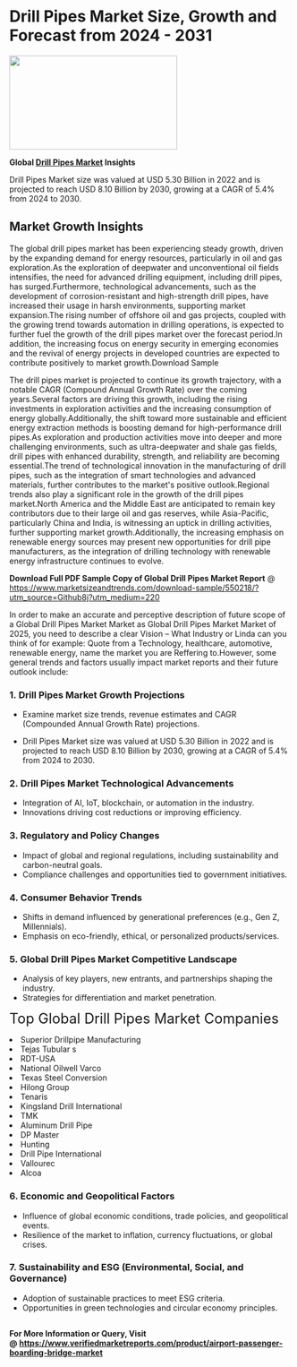 <H1>Drill Pipes Market Size, Growth and Forecast from 2024 - 2031</H1><img class="aligncenter size-medium wp-image-584254" src="https://thirdeyenews.in/wp-content/uploads/2024/09/Global-Market-Research-300x168.jpeg" alt="" width="300" height="168" /><p><strong>Global&nbsp;<a href="https://www.marketsizeandtrends.com/download-sample/550218/?utm_source=Github8j?utm_medium=220">Drill Pipes Market</a> Insights</strong></p><p>Drill Pipes Market size was valued at USD 5.30 Billion in 2022 and is projected to reach USD 8.10 Billion by 2030, growing at a CAGR of 5.4% from 2024 to 2030.</p><p><h2>Market Growth Insights</h2> <p>The global drill pipes market has been experiencing steady growth, driven by the expanding demand for energy resources, particularly in oil and gas exploration.As the exploration of deepwater and unconventional oil fields intensifies, the need for advanced drilling equipment, including drill pipes, has surged.Furthermore, technological advancements, such as the development of corrosion-resistant and high-strength drill pipes, have increased their usage in harsh environments, supporting market expansion.The rising number of offshore oil and gas projects, coupled with the growing trend towards automation in drilling operations, is expected to further fuel the growth of the drill pipes market over the forecast period.In addition, the increasing focus on energy security in emerging economies and the revival of energy projects in developed countries are expected to contribute positively to market growth.Download Sample</p> <p>The drill pipes market is projected to continue its growth trajectory, with a notable CAGR (Compound Annual Growth Rate) over the coming years.Several factors are driving this growth, including the rising investments in exploration activities and the increasing consumption of energy globally.Additionally, the shift toward more sustainable and efficient energy extraction methods is boosting demand for high-performance drill pipes.As exploration and production activities move into deeper and more challenging environments, such as ultra-deepwater and shale gas fields, drill pipes with enhanced durability, strength, and reliability are becoming essential.The trend of technological innovation in the manufacturing of drill pipes, such as the integration of smart technologies and advanced materials, further contributes to the market's positive outlook.Regional trends also play a significant role in the growth of the drill pipes market.North America and the Middle East are anticipated to remain key contributors due to their large oil and gas reserves, while Asia-Pacific, particularly China and India, is witnessing an uptick in drilling activities, further supporting market growth.Additionally, the increasing emphasis on renewable energy sources may present new opportunities for drill pipe manufacturers, as the integration of drilling technology with renewable energy infrastructure continues to evolve.</p><p><span class=""><strong>Download Full PDF Sample Copy of Global Drill Pipes Market Report</strong> @ <a href="https://www.marketsizeandtrends.com/download-sample/550218/?utm_source=Github8j?utm_medium=220" target="_blank">https://www.marketsizeandtrends.com/download-sample/550218/?utm_source=Github8j?utm_medium=220</a></span></p><p>In order to make an accurate and perceptive description of future scope of a Global&nbsp;Drill Pipes Market Market as Global&nbsp;Drill Pipes Market Market of 2025, you need to describe a clear Vision &ndash; What Industry or Linda can you think of for example: Quote from a Technology, healthcare, automotive, renewable energy, name the market you are Reffering to.However, some general trends and factors usually impact market reports and their future outlook include:</p><h3>1.&nbsp;<strong>Drill Pipes Market Growth Projections</strong></h3><ul><li>Examine market size trends, revenue estimates and CAGR (Compounded Annual Growth Rate) projections.</li><li><p>Drill Pipes Market size was valued at USD 5.30 Billion in 2022 and is projected to reach USD 8.10 Billion by 2030, growing at a CAGR of 5.4% from 2024 to 2030.</p></li></ul><h3>2.&nbsp;<strong>Drill Pipes Market Technological Advancements</strong></h3><ul><li>Integration of AI, IoT, blockchain, or automation in the industry.</li><li>Innovations driving cost reductions or improving efficiency.</li></ul><h3>3.&nbsp;<strong>Regulatory and Policy Changes</strong></h3><ul><li>Impact of global and regional regulations, including sustainability and carbon-neutral goals.</li><li>Compliance challenges and opportunities tied to government initiatives.</li></ul><h3>4.&nbsp;<strong>Consumer Behavior Trends</strong></h3><ul><li>Shifts in demand influenced by generational preferences (e.g., Gen Z, Millennials).</li><li>Emphasis on eco-friendly, ethical, or personalized products/services.</li></ul><h3>5.&nbsp;<strong>Global Drill Pipes Market Competitive Landscape</strong></h3><ul><li>Analysis of key players, new entrants, and partnerships shaping the industry.</li><li>Strategies for differentiation and market penetration.</li></ul><p data-pm-slice="1 1 []"><span style="color: inherit; font-family: inherit; font-size: 25px;">Top Global Drill Pipes Market Companies</span></p><div class="" data-test-id=""><p><li>Superior Drillpipe Manufacturing</li><li> Tejas Tubular s</li><li> RDT-USA</li><li> National Oilwell Varco</li><li> Texas Steel Conversion</li><li> Hilong Group</li><li> Tenaris</li><li> Kingsland Drill International</li><li> TMK</li><li> Aluminum Drill Pipe</li><li> DP Master</li><li> Hunting</li><li> Drill Pipe International</li><li> Vallourec</li><li> Alcoa</li></p></div><h3>6.&nbsp;<strong>Economic and Geopolitical Factors</strong></h3><ul><li>Influence of global economic conditions, trade policies, and geopolitical events.</li><li>Resilience of the market to inflation, currency fluctuations, or global crises.</li></ul><h3>7.&nbsp;<strong>Sustainability and ESG (Environmental, Social, and Governance)</strong></h3><ul><li>Adoption of sustainable practices to meet ESG criteria.</li><li>Opportunities in green technologies and circular economy principles.</li></ul><h2><strong style="font-size: 14px;">For More Information or Query, Visit @&nbsp;</strong><a style="background-color: #ffffff; font-size: 14px;" href="https://www.marketsizeandtrends.com/report/drill-pipes-market/" target="_blank">https://www.verifiedmarketreports.com/product/airport-passenger-boarding-bridge-market</a></h2>